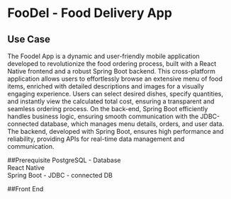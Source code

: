 # FooDel - Food Delivery App
## Use Case
   The Foodel App is a dynamic and user-friendly mobile application developed to revolutionize the food ordering process, built with a React Native frontend and a robust Spring Boot backend. This cross-platform application allows users to effortlessly browse an extensive menu of food items, enriched with detailed descriptions and images for a visually engaging experience. Users can select desired dishes, specify quantities, and instantly view the calculated total cost, ensuring a transparent and seamless ordering process. On the back-end, Spring Boot efficiently handles business logic, ensuring smooth communication with the JDBC-connected database, which manages menu details, orders, and user data. The backend, developed with Spring Boot, ensures high performance and reliability, providing APIs for real-time data management and communication.

##Prerequisite
PostgreSQL - Database\
React Native\
Spring Boot - JDBC - connected DB

##Front End
